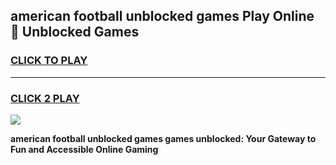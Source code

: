 
## american football unblocked games Play Online 👋 Unblocked Games
<h3>
<a href="https://premium.freeplayer.one?title=american_football_unblocked_games&ref=19F">CLICK TO PLAY</a></h3>
<hr>

<h3>
<a href="https://premium.freeplayer.one?title=american_football_unblocked_games&ref=19F">CLICK 2 PLAY</a>
  
</h3>

<a href="https://premium.freeplayer.one?title=american_football_unblocked_games&ref=19F"><img src="https://clearcache.store/games.png"></a>


**american football unblocked games games unblocked: Your Gateway to Fun and Accessible Online Gaming**
